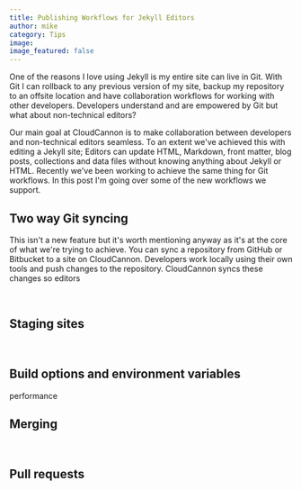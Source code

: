 ```yaml
---
title: Publishing Workflows for Jekyll Editors
author: mike
category: Tips
image:
image_featured: false
---
```



One of the reasons I love using Jekyll is my entire site can live in Git. With Git I can rollback to any previous version of my site, backup my repository to an offsite location and have collaboration workflows for working with other developers. Developers understand and are empowered by Git but what about non-technical editors?&nbsp;

Our main goal at CloudCannon is to make collaboration between developers and non-technical editors seamless. To an extent we've achieved this with editing a Jekyll site; Editors can update HTML, Markdown, front matter, blog posts, collections and data files without knowing anything about Jekyll or HTML. Recently we've been working to achieve the same thing for Git workflows. In this post I'm going over some of the new workflows we support.

## Two way Git syncing

This isn't a new feature but it's worth mentioning anyway as it's at the core of what we're trying to achieve. You can sync a repository from GitHub or Bitbucket to a site on CloudCannon. Developers work locally using their own tools and push changes to the repository. CloudCannon syncs these changes so editors&nbsp;

&nbsp;

## Staging sites

&nbsp;

## Build options and environment variables

performance

## Merging

&nbsp;

## Pull requests

&nbsp;